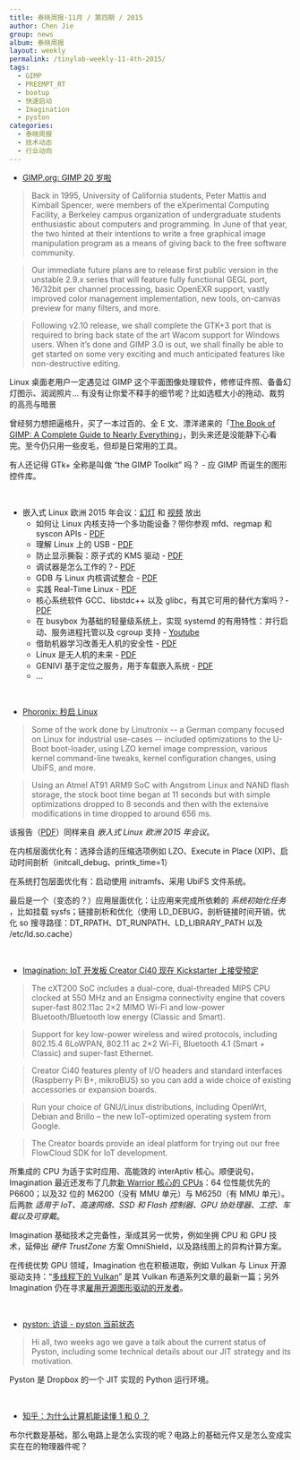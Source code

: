```yaml
---
title: 泰晓周报·11月 / 第四期 / 2015
author: Chen Jie
group: news
album: 泰晓周报
layout: weekly
permalink: /tinylab-weekly-11-4th-2015/
tags:
  - GIMP
  - PREEMPT_RT
  - bootup
  - 快速启动
  - Imagination
  - pyston
categories:
  - 泰晓周报
  - 技术动态
  - 行业动向
---
```


- [GIMP.org: GIMP 20 岁啦](http://www.gimp.org/news/2015/11/22/20-years-of-gimp-release-of-gimp-2816/)

> Back in 1995, University of California students, Peter Mattis and Kimball Spencer, were members of the eXperimental Computing Facility, a Berkeley campus organization of undergraduate students enthusiastic about computers and programming. In June of that year, the two hinted at their intentions to write a free graphical image manipulation program as a means of giving back to the free software community.

> Our immediate future plans are to release first public version in the unstable 2.9.x series that will feature fully functional GEGL port, 16/32bit per channel processing, basic OpenEXR support, vastly improved color management implementation, new tools, on-canvas preview for many filters, and more.

> Following v2.10 release, we shall complete the GTK+3 port that is required to bring back state of the art Wacom support for Windows users. When it’s done and GIMP 3.0 is out, we shall finally be able to get started on some very exciting and much anticipated features like non-destructive editing.

Linux 桌面老用户一定遇见过 GIMP 这个平面图像处理软件，修修证件照、备备幻灯图示、润润照片... 有没有让你爱不释手的细节呢？比如选框大小的拖动、裁剪的高亮与暗景

曾经努力想把逼格升，买了一本过百的、全 E 文、漂洋递来的「[The Book of GIMP: A Complete Guide to Nearly Everything](http://www.amazon.com/The-Book-GIMP-Complete-Everything/dp/1593273835/ref=pd_bxgy_14_2?ie=UTF8&refRID=1M81GVF8FA3XJ2T3J2GF)」，到头来还是没能静下心看完。至今仍只用一些皮毛，但却是日常用的工具。

有人还记得 GTk+ 全称是叫做 “the GIMP Toolkit” 吗？ - 应 GIMP 而诞生的图形控件库。

<br/>

- 嵌入式 Linux 欧洲 2015 年会议：[幻灯](http://events.linuxfoundation.org/events/embedded-linux-conference-europe/program/slides) 和 [视频](https://www.youtube.com/playlist?list=PLGeM09tlguZTP9-9nMQNGiT_2PPFay0Cs) 放出
  - 如何让 Linux 内核支持一个多功能设备？带你参观 mfd、regmap 和 syscon APIs - [PDF](http://events.linuxfoundation.org/sites/events/files/slides/belloni-mfd-regmap-syscon_0.pdf)
  - 理解 Linux 上的 USB - [PDF](http://events.linuxfoundation.org/sites/events/files/slides/Understand_USB_in_Linux_Opasiak_Krzysztof.pdf)
  - 防止显示撕裂：原子式的 KMS 驱动 - [PDF](http://events.linuxfoundation.org/sites/events/files/slides/20151005-elce.pdf)
  - 调试器是怎么工作的？- [PDF](http://events.linuxfoundation.org/sites/events/files/slides/slides_16.pdf)
  - GDB 与 Linux 内核调试整合 - [PDF](http://events.linuxfoundation.org/sites/events/files/slides/ELC-E%20Linux%20Awareness.pdf)
  - 实践 Real-Time Linux - [PDF](http://events.linuxfoundation.org/sites/events/files/slides/Practical-Real-Time-Linux-ELCE15.pdf)
  - 核心系统软件 GCC、libstdc++ 以及 glibc，有其它可用的替代方案吗？- [PDF](http://events.linuxfoundation.org/sites/events/files/slides/ELCE15%20-%20Rethinking%20the%20core%20OS%20in%202015.pdf)
  - 在 busybox 为基础的轻量级系统上，实现 systemd 的有用特性：并行启动、服务进程托管以及 cgroup 支持 - [Youtube](https://www.youtube.com/watch?v=jzFEYDFlK_k&index=19&list=PLGeM09tlguZTP9-9nMQNGiT_2PPFay0Cs)
  - 借助机器学习改善无人机的安全性 - [PDF](http://events.linuxfoundation.org/sites/events/files/slides/ELCE_AIS_for_FOQA.pdf)
  - Linux 是无人机的未来 - [PDF](http://events.linuxfoundation.org/sites/events/files/slides/Linux%20-%20The%20Future%20For%20Drones.pdf)
  - GENIVI 基于定位之服务，用于车载嵌入系统 - [PDF](http://events.linuxfoundation.org/sites/events/files/slides/You%20are%20here-%20GENIVI%20Location%20based%20services.pdf)
  - ...

<br/>

- [Phoronix: 秒启 Linux](http://www.phoronix.com/scan.php?page=news_item&px=Booting-Linux-1-Second)

> Some of the work done by Linutronix -- a German company focused on Linux for industrial use-cases -- included optimizations to the U-Boot boot-loader, using LZO kernel image compression, various kernel command-line tweaks, kernel configuration changes, using UbiFS, and more.

> Using an Atmel AT91 ARM9 SoC with Angstrom Linux and NAND flash storage, the stock boot time began at 11 seconds but with simple optimizations dropped to 8 seconds and then with the extensive modifications in time dropped to around 656 ms. 

该报告（[PDF](http://events.linuxfoundation.org/sites/events/files/slides/praesentation.pdf)）同样来自 _嵌入式 Linux 欧洲 2015 年会议_。

在内核层面优化有：选择合适的压缩选项例如 LZO、Execute in Place (XIP)、启动时间剖析（initcall_debug、printk_time=1）

在系统打包层面优化有：启动使用 initramfs、采用 UbiFS 文件系统。

最后是一个（变态的？）应用层面优化：让应用来完成所依赖的 _系统初始化任务_ ，比如挂载 sysfs；链接剖析和优化（使用 LD_DEBUG，剖析链接时间开销，优化 so 搜寻路径：DT_RPATH、DT_RUNPATH、LD_LIBRARY_PATH 以及 /etc/ld.so.cache）

<br/>

- [Imagination: IoT 开发板 Creator Ci40 现在 Kickstarter 上接受预定](https://community.imgtec.com/platforms/creator-ci40?_cldee=ZnlrY2VlMUBnbWFpbC5jb20%3d&urlid=1)

> The cXT200 SoC includes a dual-core, dual-threaded MIPS CPU clocked at 550 MHz and an Ensigma connectivity engine that covers super-fast 802.11ac 2×2 MIMO Wi-Fi and low-power Bluetooth/Bluetooth low energy (Classic and Smart).

> Support for key low-power wireless and wired protocols, including 802.15.4 6LoWPAN, 802.11 ac 2×2 Wi-Fi, Bluetooth 4.1 (Smart + Classic) and super-fast Ethernet.

> Creator Ci40 features plenty of I/O headers and standard interfaces (Raspberry Pi B+, mikroBUS) so you can add a wide choice of existing accessories or expansion boards.

> Run your choice of GNU/Linux distributions, including OpenWrt, Debian and Brillo – the new IoT-optimized operating system from Google.

> The Creator boards provide an ideal platform for trying out our free FlowCloud SDK for IoT development. 

所集成的 CPU 为适于实时应用、高能效的 interAptiv 核心。顺便说句，Imagination 最近还发布了几款[新 Warrior 核心的 CPUs](http://www.anandtech.com/show/9774/imagination-announces-p6600)：64 位性能优先的 P6600；以及32 位的 M6200（没有 MMU 单元）与 M6250（有 MMU 单元）。后两款 _适用于 IoT、高速网络、SSD 和 Flash 控制器、GPU 协处理器、工控、车载以及可穿戴_。

Imagination 基础技术之完备性，渐成其另一优势，例如坐拥 CPU 和 GPU 技术，延伸出 _硬件 TrustZone_ 方案 OmniShield，以及路线图上的异构计算方案。

在传统优势 GPU 领域，Imagination 也在积极进取，例如 Vulkan 与 Linux 开源驱动支持：“[多线程下的 Vulkan](http://blog.imgtec.com/powervr/vulkan-scaling-to-multiple-threads)” 是其 Vulkan 布道系列文章的最新一篇；另外 Imagination 仍在寻求[雇用开源图形驱动的开发者](http://www.phoronix.com/scan.php?page=news_item&px=Imagination-Still-No-OSS-Dev)。

<br/>

- [pyston: 访谈 - pyston 当前状态](http://blog.pyston.org/2015/11/24/pyston-talk-recording/)

> Hi all, two weeks ago we gave a talk about the current status of Pyston, including some technical details about our JIT strategy and its motivation.

Pyston 是 Dropbox 的一个 JIT 实现的 Python 运行环境。

<br/>

- [知乎：为什么计算机能读懂 1 和 0 ？](http://www.zhihu.com/question/20112194/answer/32210466)

布尔代数是基础，那么电路上是怎么实现的呢？电路上的基础元件又是怎么变成实实在在的物理器件呢？
